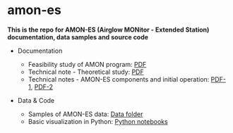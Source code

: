 
# amon-es

**This is the repo for AMON-ES (Airglow MONitor - Extended Station) documentation, data samples and source code**

- Documentation
    * Feasibility study of AMON program: [PDF](/documentation/2018_SK1-05_Final_report.pdf)
    * Technical note - Theoretical study: [PDF](/documentation/2019_SK2-09_TN-TS.pdf)
    * Technical notes - AMON-ES components and initial operation: [PDF-1](/documentation/2019_SK2-09_TN1-AE.pdf), [PDF-2](/documentation/2020_SK2-09_TN2-AE.pdf)
    
- Data & Code
    * Samples of AMON-ES data: [Data folder](/data/)
    * Basic visualization in Python: [Python notebooks](/python_notebooks/)
